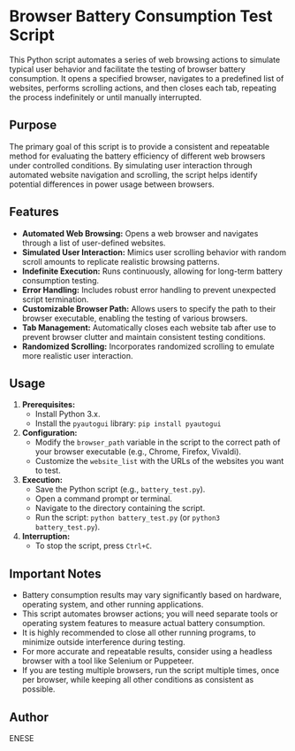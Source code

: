 # Browser Battery Consumption Test Script

This Python script automates a series of web browsing actions to simulate typical user behavior and facilitate the testing of browser battery consumption. It opens a specified browser, navigates to a predefined list of websites, performs scrolling actions, and then closes each tab, repeating the process indefinitely or until manually interrupted.

## Purpose

The primary goal of this script is to provide a consistent and repeatable method for evaluating the battery efficiency of different web browsers under controlled conditions. By simulating user interaction through automated website navigation and scrolling, the script helps identify potential differences in power usage between browsers.

## Features

* **Automated Web Browsing:** Opens a web browser and navigates through a list of user-defined websites.
* **Simulated User Interaction:** Mimics user scrolling behavior with random scroll amounts to replicate realistic browsing patterns.
* **Indefinite Execution:** Runs continuously, allowing for long-term battery consumption testing.
* **Error Handling:** Includes robust error handling to prevent unexpected script termination.
* **Customizable Browser Path:** Allows users to specify the path to their browser executable, enabling the testing of various browsers.
* **Tab Management:** Automatically closes each website tab after use to prevent browser clutter and maintain consistent testing conditions.
* **Randomized Scrolling:** Incorporates randomized scrolling to emulate more realistic user interaction.

## Usage

1.  **Prerequisites:**
    * Install Python 3.x.
    * Install the `pyautogui` library: `pip install pyautogui`
2.  **Configuration:**
    * Modify the `browser_path` variable in the script to the correct path of your browser executable (e.g., Chrome, Firefox, Vivaldi).
    * Customize the `website_list` with the URLs of the websites you want to test.
3.  **Execution:**
    * Save the Python script (e.g., `battery_test.py`).
    * Open a command prompt or terminal.
    * Navigate to the directory containing the script.
    * Run the script: `python battery_test.py` (or `python3 battery_test.py`).
4.  **Interruption:**
    * To stop the script, press `Ctrl+C`.

## Important Notes

* Battery consumption results may vary significantly based on hardware, operating system, and other running applications.
* This script automates browser actions; you will need separate tools or operating system features to measure actual battery consumption.
* It is highly recommended to close all other running programs, to minimize outside interference during testing.
* For more accurate and repeatable results, consider using a headless browser with a tool like Selenium or Puppeteer.
* If you are testing multiple browsers, run the script multiple times, once per browser, while keeping all other conditions as consistent as possible.

## Author

ENESE

